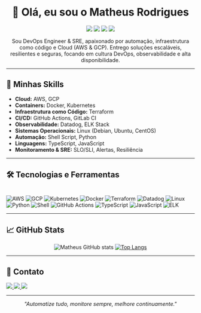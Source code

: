 

<div align="center">

# 👋 Olá, eu sou o Matheus Rodrigues

<img src="https://img.shields.io/badge/DevOps-%2300ADD8.svg?&style=for-the-badge&logo=devops&logoColor=white" />
<img src="https://img.shields.io/badge/SRE-%2300ADD8.svg?&style=for-the-badge&logo=googlecloud&logoColor=white" />
<img src="https://img.shields.io/badge/AWS-232F3E?style=for-the-badge&logo=amazon-aws&logoColor=white" />
<img src="https://img.shields.io/badge/GCP-4285F4?style=for-the-badge&logo=googlecloud&logoColor=white" />

</div>

<p align="center">
Sou DevOps Engineer & SRE, apaixonado por automação, infraestrutura como código e Cloud (AWS & GCP). Entrego soluções escaláveis, resilientes e seguras, focando em cultura DevOps, observabilidade e alta disponibilidade.
</p>

---

## 🚀 Minhas Skills

- **Cloud:** AWS, GCP
- **Containers:** Docker, Kubernetes
- **Infraestrutura como Código:** Terraform
- **CI/CD:** GitHub Actions, GitLab CI
- **Observabilidade:** Datadog, ELK Stack
- **Sistemas Operacionais:** Linux (Debian, Ubuntu, CentOS)
- **Automação:** Shell Script, Python
- **Linguagens:** TypeScript, JavaScript
- **Monitoramento & SRE:** SLO/SLI, Alertas, Resiliência

---

## 🛠️ Tecnologias e Ferramentas

<div style="display: inline_block"><br />
  <img alt="AWS" src="https://img.shields.io/badge/AWS-232F3E?style=for-the-badge&logo=amazon-aws&logoColor=white">
  <img alt="GCP" src="https://img.shields.io/badge/GCP-4285F4?style=for-the-badge&logo=googlecloud&logoColor=white">
  <img alt="Kubernetes" src="https://img.shields.io/badge/Kubernetes-326CE5?style=for-the-badge&logo=kubernetes&logoColor=white">
  <img alt="Docker" src="https://img.shields.io/badge/Docker-2496ED?style=for-the-badge&logo=docker&logoColor=white">
  <img alt="Terraform" src="https://img.shields.io/badge/Terraform-7B42BC?style=for-the-badge&logo=terraform&logoColor=white">
  <img alt="Datadog" src="https://img.shields.io/badge/Datadog-632CA6?style=for-the-badge&logo=datadog&logoColor=white">
  <img alt="Linux" src="https://img.shields.io/badge/Linux-FCC624?style=for-the-badge&logo=linux&logoColor=black">
  <img alt="Python" src="https://img.shields.io/badge/Python-3776AB?style=for-the-badge&logo=python&logoColor=white">
  <img alt="Shell" src="https://img.shields.io/badge/Shell-4EAA25?style=for-the-badge&logo=gnu-bash&logoColor=white">
  <img alt="GitHub Actions" src="https://img.shields.io/badge/GitHub%20Actions-2088FF?style=for-the-badge&logo=github-actions&logoColor=white">
  <img alt="TypeScript" src="https://img.shields.io/badge/TypeScript-007ACC?style=for-the-badge&logo=typescript&logoColor=white">
  <img alt="JavaScript" src="https://img.shields.io/badge/JavaScript-F7DF1E?style=for-the-badge&logo=javascript&logoColor=black">
  <img alt="ELK" src="https://img.shields.io/badge/ELK%20Stack-005571?style=for-the-badge&logo=elasticstack&logoColor=white">
</div>

---

## 📈 GitHub Stats

<div align="center">

![Matheus GitHub stats](https://github-readme-stats.vercel.app/api?username=m1theusr&count_private=true&show_icons=true&theme=dark&hide=prs)
[![Top Langs](https://github-readme-stats.vercel.app/api/top-langs/?username=m1theusr&layout=compact&theme=dark)](https://github.com/anuraghazra/github-readme-stats)

</div>

---

## 📲 Contato

<a href="https://api.whatsapp.com/send/?phone=%2B5543984115464&text&type=phone_number&app_absent=0" target="_blank">
  <img src="https://img.shields.io/badge/WhatsApp-25D366?style=for-the-badge&logo=whatsapp&logoColor=white" />
</a>
<a href="https://www.facebook.com/profile.php?id=100022575052166" target="_blank">
  <img src="https://img.shields.io/badge/Facebook-1877F2?style=for-the-badge&logo=facebook&logoColor=white" />
</a>
<a href="https://www.instagram.com/m1theusrodrigues/" target="_blank">
  <img src="https://img.shields.io/badge/Instagram-E4405F?style=for-the-badge&logo=instagram&logoColor=white" />
</a>

---

<p align="center">
  <i>"Automatize tudo, monitore sempre, melhore continuamente."</i>
</p>
